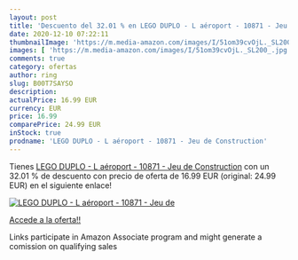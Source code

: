 ```yaml
---
layout: post
title: 'Descuento del 32.01 % en LEGO DUPLO - L aéroport - 10871 - Jeu de'
date: 2020-12-10 07:22:11
thumbnailImage: 'https://m.media-amazon.com/images/I/51om39cvOjL._SL200_.jpg'
images: [ 'https://m.media-amazon.com/images/I/51om39cvOjL._SL200_.jpg' ]
comments: true
category: ofertas
author: ring
slug: B00T7SAYSO
description:
actualPrice: 16.99 EUR
currency: EUR
price: 16.99
comparePrice: 24.99 EUR
inStock: true
prodname: 'LEGO DUPLO - L aéroport - 10871 - Jeu de Construction'
---
```


Tienes [LEGO DUPLO - L aéroport - 10871 - Jeu de Construction](https://www.amazon.fr/dp/B00T7SAYSO/?tag=tolees0d-21) con un 32.01 % de descuento con precio de oferta de 16.99 EUR (original: 24.99 EUR) en el siguiente enlace!

[![LEGO DUPLO - L aéroport - 10871 - Jeu de](https://m.media-amazon.com/images/I/51om39cvOjL._SL200_.jpg)](https://www.amazon.fr/dp/B00T7SAYSO/?tag=tolees0d-21)

[Accede a la oferta!!](https://www.amazon.fr/dp/B00T7SAYSO/?tag=tolees0d-21)

Links participate in Amazon Associate program and might generate a comission on qualifying sales


